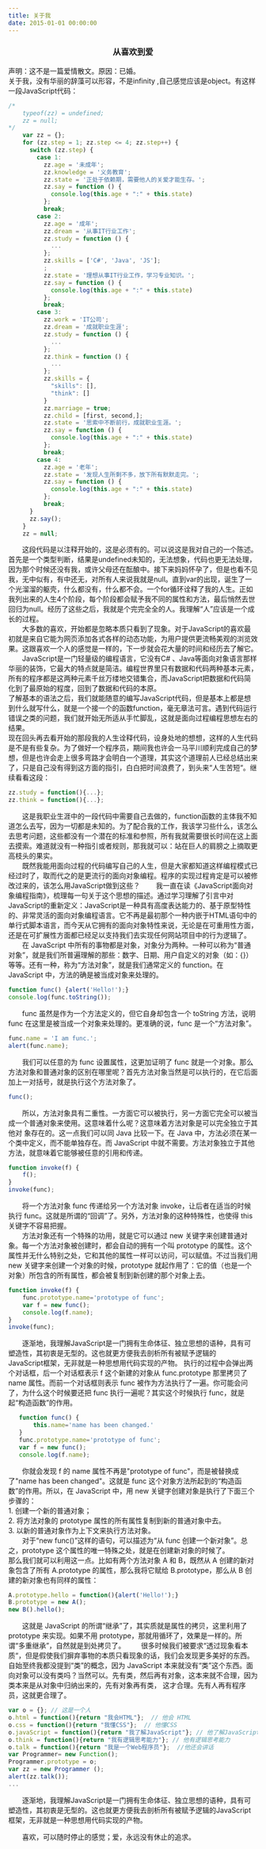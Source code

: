 ```yaml
---
title: 关于我
date: 2015-01-01 00:00:00
---
```

### <center> 从喜欢到爱</center >
声明：这不是一篇爱情散文。原因：已婚。  
关于我，没有华丽的辞藻可以形容，不是infinity ,自己感觉应该是object。有这样一段JavaScript代码：

```JavaScript
/* 
    typeof(zz) = undefined;
    zz = null;
*/
    var zz = {};
    for (zz.step = 1; zz.step <= 4; zz.step++) {
      switch (zz.step) {
        case 1:
          zz.age = '未成年';
          zz.knowledge = '义务教育';
          zz.state = '正处于依赖期，需要他人的关爱才能生存。';
          zz.say = function () {
            console.log(this.age + ":" + this.state)
          };
          break;
        case 2:
          zz.age = '成年';
          zz.dream = '从事IT行业工作';
          zz.study = function () {
            ...
          };
          zz.skills = ['C#', 'Java', 'JS'];
          ;
          zz.state = '理想从事IT行业工作，学习专业知识。';
          zz.say = function () {
            console.log(this.age + ":" + this.state)
          };
          break;
        case 3:
          zz.work = 'IT公司';
          zz.dream = '成就职业生涯';
          zz.study = function () {
            ...
          };
          zz.think = function () {
            ...
          };
          zz.skills = {
            "skills": [],
            "think": []
          }
          zz.marriage = true;
          zz.child = [first, second,];
          zz.state = '思索中不断前行，成就职业生涯。';
          zz.say = function () {
            console.log(this.age + ":" + this.state)
          };
          break;
        case 4:
          zz.age = '老年';
          zz.state = '发现人生所剩不多，放下所有默默走完。';
          zz.say = function () {
            console.log(this.age + ":" + this.state)
          };
          break;
      }
      zz.say();
    }
    zz = null;
```
&ensp;&ensp;&ensp;&ensp;这段代码是以注释开始的，这是必须有的。可以说这是我对自己的一个陈述。首先是一个类型判断，结果是undefined未知的，无法想象，代码也更无法处理，因为那个时候还没有我，或许父母还在酝酿中。接下来妈妈怀孕了，但是也看不见我，无中似有，有中还无，对所有人来说我就是null。直到var的出现，诞生了一个光溜溜的躯壳，什么都没有，什么都不会。一个for循环诠释了我的人生。正如我列出来的人生4个阶段，每个阶段都会赋予我不同的属性和方法，最后悄然去世回归为null。经历了这些之后，我就是个完完全全的人。我理解“人”应该是一个成长的过程。  
&ensp;&ensp;&ensp;&ensp;大多数的喜欢，开始都是忽略本质只看到了现象。对于JavaScript的喜欢最初就是来自它能为网页添加各式各样的动态功能，为用户提供更流畅美观的浏览效果。这跟喜欢一个人的感觉是一样的，下一步就会花大量的时间和经历去了解它。  
&ensp;&ensp;&ensp;&ensp;JavaScript是一门轻量级的编程语言，它没有C# 、Java等面向对象语言那样华丽的装饰，它最大的特点就是简洁。编程世界里只有数据和代码两种基本元素，所有的程序都是这两种元素千丝万缕地交错集合，而JavaScript把数据和代码简化到了最原始的程度，回到了数据和代码的本原。  
了解基本的语法之后，我们就能随意的编写JavaScript代码，但是基本上都是想到什么就写什么，就是一个接一个的函数function，毫无章法可言。遇到代码运行错误之类的问题，我们就开始无所适从手忙脚乱，这就是面向过程编程思想左右的结果。  
现在回头再去看开始的那段我的人生诠释代码，设身处地的想想，这样的人生代码是不是有些复杂。为了做好一个程序员，期间我也许会一马平川顺利完成自己的梦想，但是也许会走上很多弯路才会明白一个道理，其实这个道理前人已经总结出来了，只是自己没有得到这方面的指引，白白把时间浪费了，到头来“人生苦短“。继续看看这段：
```JavaScript
zz.study = function(){...};
zz.think = function(){...};
```
&ensp;&ensp;&ensp;&ensp;这是我职业生涯中的一段代码中需要自己去做的，function函数的主体我不知道怎么去写，因为一切都是未知的。为了配合我的工作，我该学习些什么，该怎么去思考问题，这些都没有一个潜在的标准和参照，所有我就需要很长时间在这上面去摸索。难道就没有一种指引或者规则，那我就可以：站在巨人的肩膀之上摘取更高枝头的果实。  
&ensp;&ensp;&ensp;&ensp;既然我能用面向过程的代码编写自己的人生，但是大家都知道这样编程模式已经过时了，取而代之的是更流行的面向对象编程。程序的实现过程肯定是可以被修改过来的，该怎么用JavaScript做到这些？
&ensp;&ensp;&ensp;&ensp;我一直在读《JavaScript面向对象编程指南》，梳理每一句关于这个思想的描述。通过学习理解了引言中对JavaScript的重新定义：JavaScript是一种具有高度表达能力的、基于原型特性的、非常灵活的面向对象编程语言。它不再是最初那个一种内嵌于HTML语句中的单行式脚本语言，而今天从它拥有的面向对象特性来说，无论是在可重用性方面，还是在可扩展性方面都已经足以支持我们去实现任何网站项目中的行为逻辑了。  
&ensp;&ensp;&ensp;&ensp;在 JavaScript 中所有的事物都是对象，对象分为两种。一种可以称为“普通对象”，就是我们所普遍理解的那些：数字、日期、用户自定义的对象（如：{}）等等。还有一种，称为“方法对象”，就是我们通常定义的 function。在 JavaScript 中，方法的确是被当成对象来处理的。

```JavaScript
function func() {alert('Hello!');}  
console.log(func.toString()); 
```
&ensp;&ensp;&ensp;&ensp;func 虽然是作为一个方法定义的，但它自身却包含一个 toString 方法，说明 func 在这里是被当成一个对象来处理的。更准确的说，func 是一个“方法对象”。  
```JavaScript
func.name = 'I am func.';  
alert(func.name);
```
&ensp;&ensp;&ensp;&ensp;我们可以任意的为 func 设置属性，这更加证明了 func 就是一个对象。那么方法对象和普通对象的区别在哪里呢？首先方法对象当然是可以执行的，在它后面加上一对括号，就是执行这个方法对象了。
```JavaScript
func();
```
&ensp;&ensp;&ensp;&ensp;所以，方法对象具有二重性。一方面它可以被执行，另一方面它完全可以被当成一个普通对象来使用。这意味着什么呢？这意味着方法对象是可以完全独立于其他对 象存在的。这一点我们可以同 Java 比较一下。在 Java 中，方法必须在某一个类中定义，而不能单独存在。而 JavaScript 中就不需要。方法对象独立于其他方法，就意味着它能够被任意的引用和传递。
```JavaScript
function invoke(f) {  
    f();  
}  
invoke(func);
```
&ensp;&ensp;&ensp;&ensp;将一个方法对象 func 传递给另一个方法对象 invoke，让后者在适当的时候执行 func。这就是所谓的“回调”了。另外，方法对象的这种特殊性，也使得 this 关键字不容易把握。  
&ensp;&ensp;&ensp;&ensp;方法对象还有一个特殊的功用，就是它可以通过 new 关键字来创建普通对象。每一个方法对象被创建时，都会自动的拥有一个叫 prototype 的属性。这个属性并无什么特别之处，它和其他的属性一样可以访问，可以赋值。不过当我们用 new 关键字来创建一个对象的时候，prototype 就起作用了：它的值（也是一个对象）所包含的所有属性，都会被复制到新创建的那个对象上去。
```JavaScript
function invoke(f) {  
    func.prototype.name='prototype of func';  
    var f = new func();  
    console.log(f.name);
}  
invoke(func);
```
  &ensp;&ensp;&ensp;&ensp;逐渐地，我理解JavaScript是一门拥有生命体征、独立思想的语种，具有可塑造性，其初衷是无型的。这也就更方便我去剖析所有被赋予逻辑的&ensp;&ensp;&ensp;&ensp;JavaScript框架，无非就是一种思想用代码实现的产物。
执行的过程中会弹出两个对话框，后一个对话框表示 f 这个新建的对象从 func.prototype 那里拷贝了 name 属性。而前一个对话框则表示 func 被作为方法执行了一遍。你可能会问了，为什么这个时候要还把 func 执行一遍呢？其实这个时候执行 func，就是起“构造函数”的作用。
```JavaScript
   function func() {  
       this.name='name has been changed.'  
   }  
   func.prototype.name='prototype of func';  
   var f = new func();  
   console.log(f.name);  
```
&ensp;&ensp;&ensp;&ensp;你就会发现 f 的 name 属性不再是"prototype of func"，而是被替换成了"name has been changed"。这就是 func 这个对象方法所起到的“构造函数”的作用。所以，在 JavaScript 中，用 new 关键字创建对象是执行了下面三个步骤的：  
    1.	创建一个新的普通对象；  
    2.	将方法对象的 prototype 属性的所有属性复制到新的普通对象中去。  
    3.	以新的普通对象作为上下文来执行方法对象。    
&ensp;&ensp;&ensp;&ensp;对于“new func()”这样的语句，可以描述为“从 func 创建一个新对象”。总之，prototype 这个属性的唯一特殊之处，就是在创建新对象的时候了。  
那么我们就可以利用这一点。比如有两个方法对象 A 和 B，既然从 A 创建的新对象包含了所有 A.prototype 的属性，那么我将它赋给 B.prototype，那么从 B 创建的新对象也有同样的属性：
```JavaScript
A.prototype.hello = function(){alert('Hello!');}  
B.prototype = new A();  
new B().hello();  

```
&ensp;&ensp;&ensp;&ensp;这就是 JavaScript 的所谓“继承”了，其实质就是属性的拷贝，这里利用了 prototype 来实现。如果不用 prototype，那就用循环了，效果是一样的。所谓“多重继承”，自然就是到处拷贝了。
&ensp;&ensp;&ensp;&ensp;很多时候我们被要求“透过现象看本质“，但是假使我们摒弃事物的本质只看现象的话，我们会发现更多美好的东西。自始至终我都没提到“类”的概念，因为 JavaScript 本来就没有“类”这个东西。面向对象可以没有类吗？当然可以。先有类，然后再有对象，这本来就不合理，因为类本来是从对象中归纳出来的，先有对象再有类， 这才合理。先有人再有程序员，这就更合理了。

```JavaScript
var o = {}; // 这是一个人  
o.html = function(){return "我会HTML"};  // 他会 HTML 
o.css = function(){return "我懂CSS"};  // 他懂CSS  
o.javaScript = function(){return "我了解JavaScript"}; // 他了解JavaScript  
o.think = function(){return "我有逻辑思考能力"}; // 他有逻辑思考能力
o.talk = function(){return "我是一个Web程序员"};  //他还会讲话
var Programmer= new Function(); 
Programmer.prototype = o;   
var zz = new Programmer (); 
alert(zz.talk());
...
```
&ensp;&ensp;&ensp;&ensp;逐渐地，我理解JavaScript是一门拥有生命体征、独立思想的语种，具有可塑造性，其初衷是无型的。这也就更方便我去剖析所有被赋予逻辑的JavaScript框架，无非就是一种思想用代码实现的产物。  

&ensp;&ensp;&ensp;&ensp;喜欢，可以随时停止的感觉；爱，永远没有休止的追求。	 

